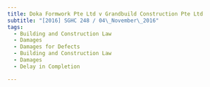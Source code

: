 ```yaml
---
title: Doka Formwork Pte Ltd v Grandbuild Construction Pte Ltd 
subtitle: "[2016] SGHC 248 / 04\_November\_2016"
tags:
  - Building and Construction Law
  - Damages
  - Damages for Defects
  - Building and Construction Law
  - Damages
  - Delay in Completion

---
```


